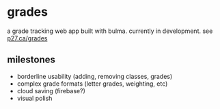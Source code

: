 # grades
a grade tracking web app built with bulma. currently in development. see [p27.ca/grades](https://p27.ca/grades)
## milestones
- borderline usability (adding, removing classes, grades)
- complex grade formats (letter grades, weighting, etc)
- cloud saving (firebase?)
- visual polish